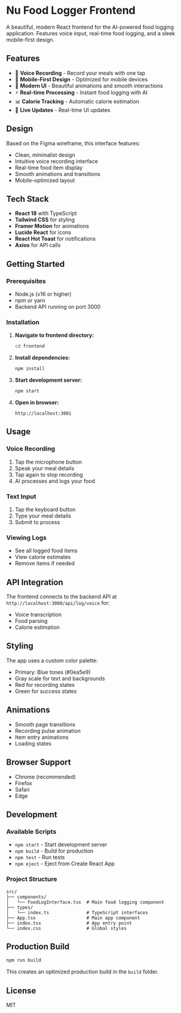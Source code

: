 # Nu Food Logger Frontend

A beautiful, modern React frontend for the AI-powered food logging application. Features voice input, real-time food logging, and a sleek mobile-first design.

## Features

- 🎤 **Voice Recording** - Record your meals with one tap
- 📱 **Mobile-First Design** - Optimized for mobile devices
- 🎨 **Modern UI** - Beautiful animations and smooth interactions
- ⚡ **Real-time Processing** - Instant food logging with AI
- 📊 **Calorie Tracking** - Automatic calorie estimation
- 🔄 **Live Updates** - Real-time UI updates

## Design

Based on the Figma wireframe, this interface features:
- Clean, minimalist design
- Intuitive voice recording interface
- Real-time food item display
- Smooth animations and transitions
- Mobile-optimized layout

## Tech Stack

- **React 18** with TypeScript
- **Tailwind CSS** for styling
- **Framer Motion** for animations
- **Lucide React** for icons
- **React Hot Toast** for notifications
- **Axios** for API calls

## Getting Started

### Prerequisites

- Node.js (v16 or higher)
- npm or yarn
- Backend API running on port 3000

### Installation

1. **Navigate to frontend directory:**
   ```bash
   cd frontend
   ```

2. **Install dependencies:**
   ```bash
   npm install
   ```

3. **Start development server:**
   ```bash
   npm start
   ```

4. **Open in browser:**
   ```
   http://localhost:3001
   ```

## Usage

### Voice Recording
1. Tap the microphone button
2. Speak your meal details
3. Tap again to stop recording
4. AI processes and logs your food

### Text Input
1. Tap the keyboard button
2. Type your meal details
3. Submit to process

### Viewing Logs
- See all logged food items
- View calorie estimates
- Remove items if needed

## API Integration

The frontend connects to the backend API at `http://localhost:3000/api/log/voice` for:
- Voice transcription
- Food parsing
- Calorie estimation

## Styling

The app uses a custom color palette:
- Primary: Blue tones (#0ea5e9)
- Gray scale for text and backgrounds
- Red for recording states
- Green for success states

## Animations

- Smooth page transitions
- Recording pulse animation
- Item entry animations
- Loading states

## Browser Support

- Chrome (recommended)
- Firefox
- Safari
- Edge

## Development

### Available Scripts

- `npm start` - Start development server
- `npm build` - Build for production
- `npm test` - Run tests
- `npm eject` - Eject from Create React App

### Project Structure

```
src/
├── components/
│   └── FoodLogInterface.tsx  # Main food logging component
├── types/
│   └── index.ts              # TypeScript interfaces
├── App.tsx                   # Main app component
├── index.tsx                 # App entry point
└── index.css                 # Global styles
```

## Production Build

```bash
npm run build
```

This creates an optimized production build in the `build` folder.

## License

MIT

